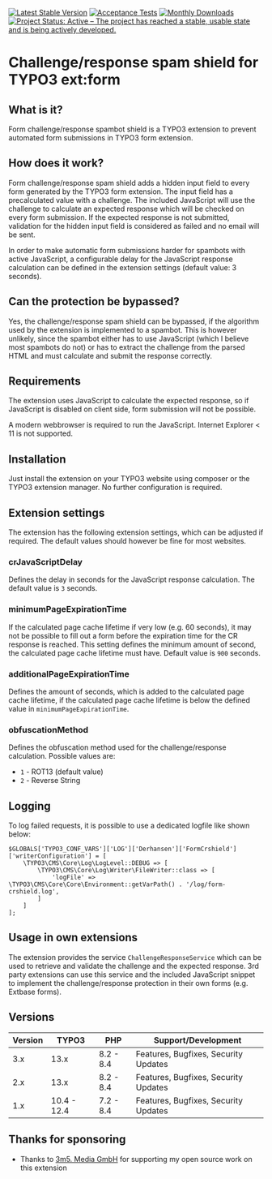 [![Latest Stable Version](https://poser.pugx.org/derhansen/form_crshield/v/stable)](https://packagist.org/packages/derhansen/form_crshield)
[![Acceptance Tests](https://github.com/derhansen/form_crshield/actions/workflows/AcceptanceTests.yml/badge.svg)](https://github.com/derhansen/form_crshield/actions/workflows/AcceptanceTests.yml)
[![Monthly Downloads](https://poser.pugx.org/derhansen/form_crshield/d/monthly)](https://packagist.org/packages/derhansen/form_crshield)
[![Project Status: Active – The project has reached a stable, usable state and is being actively developed.](https://www.repostatus.org/badges/latest/active.svg)](https://www.repostatus.org/#active)

Challenge/response spam shield for TYPO3 ext:form
=================================================

## What is it?

Form challenge/response spambot shield is a TYPO3 extension to prevent automated form submissions
in TYPO3 form extension.

## How does it work?

Form challenge/response spam shield adds a hidden input field to every form generated by the TYPO3 form
extension. The input field has a precalculated value with a challenge. The included JavaScript will
use the challenge to calculate an expected response which will be checked on every form submission.
If the expected response is not submitted, validation for the hidden input field is considered as
failed and no email will be sent.

In order to make automatic form submissions harder for spambots with active JavaScript, a configurable
delay for the JavaScript response calculation can be defined in the extension settings (default value: 3 seconds).

## Can the protection be bypassed?

Yes, the challenge/response spam shield can be bypassed, if the algorithm used by the extension is implemented
to a spambot. This is however unlikely, since the spambot either has to use JavaScript (which I believe most
spambots do not) or has to extract the challenge from the parsed HTML and must calculate and submit the response
correctly.

## Requirements

The extension uses JavaScript to calculate the expected response, so if JavaScript is disabled on client
side, form submission will not be possible.

A modern webbrowser is required to run the JavaScript. Internet Explorer < 11 is not supported.

## Installation

Just install the extension on your TYPO3 website using composer or the TYPO3 extension manager.
No further configuration is required.

## Extension settings

The extension has the following extension settings, which can be adjusted if required. The default
values should however be fine for most websites.

### crJavaScriptDelay

Defines the delay in seconds for the JavaScript response calculation. The default value is `3` seconds.

### minimumPageExpirationTime

If the calculated page cache lifetime if very low (e.g. 60 seconds), it may not be possible to fill out a
form before the expiration time for the CR response is reached. This setting defines the minimum amount of
second, the calculated page cache lifetime must have. Default value is `900` seconds.

### additionalPageExpirationTime

Defines the amount of seconds, which is added to the calculated page cache lifetime, if the calculated page cache
lifetime is below the defined value in `minimumPageExpirationTime`.

### obfuscationMethod

Defines the obfuscation method used for the challenge/response calculation. Possible values are:

* `1` - ROT13 (default value)
* `2` - Reverse String

## Logging

To log failed requests, it is possible to use a dedicated logfile like shown below:

```
$GLOBALS['TYPO3_CONF_VARS']['LOG']['Derhansen']['FormCrshield']['writerConfiguration'] = [
    \TYPO3\CMS\Core\Log\LogLevel::DEBUG => [
        \TYPO3\CMS\Core\Log\Writer\FileWriter::class => [
            'logFile' => \TYPO3\CMS\Core\Core\Environment::getVarPath() . '/log/form-crshield.log',
        ]
    ]
];
```

## Usage in own extensions

The extension provides the service `ChallengeResponseService` which can be used to retrieve and validate
the challenge and the expected response. 3rd party extensions can use this service and the included JavaScript
snippet to implement the challenge/response protection in their own forms (e.g. Extbase forms).

## Versions

| Version | TYPO3       | PHP       | Support/Development                     |
|---------|-------------|-----------|---------------------------------------- |
| 3.x     | 13.x        | 8.2 - 8.4 | Features, Bugfixes, Security Updates    |
| 2.x     | 13.x        | 8.2 - 8.4 | Features, Bugfixes, Security Updates    |
| 1.x     | 10.4 - 12.4 | 7.2 - 8.4 | Features, Bugfixes, Security Updates    |


## Thanks for sponsoring

* Thanks to [3m5. Media GmbH](https://www.3m5.de/) for supporting my open source work on this extension
